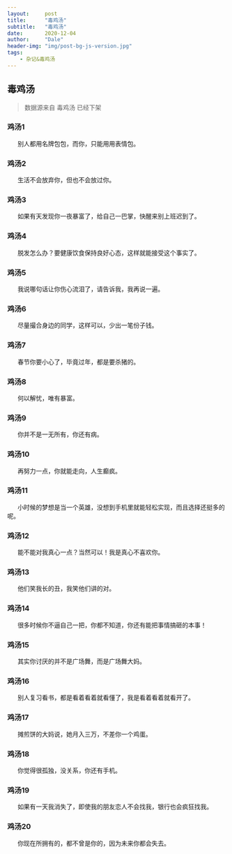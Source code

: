 ```yaml
---
layout:     post
title:      "毒鸡汤"
subtitle:   "毒鸡汤"
date:       2020-12-04
author:     "Dale"
header-img: "img/post-bg-js-version.jpg"
tags:
    - 杂记&毒鸡汤 
---
```


## 毒鸡汤
> 数据源来自 毒鸡汤 已经下架 

### 鸡汤1
&#160;&#160; &#160; &#160;别人都用名牌包包，而你，只能用用表情包。

### 鸡汤2
&#160;&#160; &#160; &#160;生活不会放弃你，但也不会放过你。

### 鸡汤3
&#160;&#160; &#160; &#160;如果有天发现你一夜暴富了，给自己一巴掌，快醒来别上班迟到了。

### 鸡汤4
&#160;&#160; &#160; &#160;脱发怎么办？要健康饮食保持良好心态，这样就能接受这个事实了。

### 鸡汤5
&#160;&#160; &#160; &#160;我说哪句话让你伤心流泪了，请告诉我，我再说一遍。

### 鸡汤6
&#160;&#160; &#160; &#160;尽量撮合身边的同学，这样可以，少出一笔份子钱。

### 鸡汤7
&#160;&#160; &#160; &#160;春节你要小心了，毕竟过年，都是要杀猪的。

### 鸡汤8
&#160;&#160; &#160; &#160;何以解忧，唯有暴富。

### 鸡汤9
&#160;&#160; &#160; &#160;你并不是一无所有，你还有病。

### 鸡汤10
&#160;&#160; &#160; &#160;再努力一点，你就能走向，人生癫疯。

### 鸡汤11
&#160;&#160; &#160; &#160;小时候的梦想是当一个英雄，没想到手机里就能轻松实现，而且选择还挺多的呢。

### 鸡汤12
&#160;&#160; &#160; &#160;能不能对我真心一点？当然可以！我是真心不喜欢你。

### 鸡汤13
&#160;&#160; &#160; &#160;他们笑我长的丑，我笑他们讲的对。

### 鸡汤14
&#160;&#160; &#160; &#160;很多时候你不逼自己一把，你都不知道，你还有能把事情搞砸的本事！

### 鸡汤15
&#160;&#160; &#160; &#160;其实你讨厌的并不是广场舞，而是广场舞大妈。

### 鸡汤16
&#160;&#160; &#160; &#160;别人复习看书，都是看着看着就看懂了，我是看着看着就看开了。

### 鸡汤17
&#160;&#160; &#160; &#160;摊煎饼的大妈说，她月入三万，不差你一个鸡蛋。

### 鸡汤18
&#160;&#160; &#160; &#160;你觉得很孤独，没关系，你还有手机。

### 鸡汤19
&#160;&#160; &#160; &#160;如果有一天我消失了，即使我的朋友恋人不会找我，银行也会疯狂找我。

### 鸡汤20
&#160;&#160; &#160; &#160;你现在所拥有的，都不曾是你的，因为未来你都会失去。
